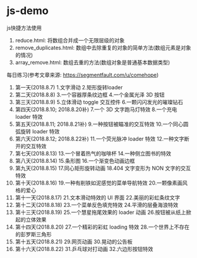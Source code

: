 # js-demo

js快捷方法使用
1. reduce.html: 将数组合并成一个无限层级的对象
2. remove_duplicates.html: 数组中去除重复的对象的简单方法(数组元素是对象的情况)
3. array_remove.html: 数组去重的方法(数组对象是普通基本数据类型)

每日练习(参考文章来源: https://segmentfault.com/u/comehope)
1. 第一天(2018.8.7) 1.文字滑动 2.矩形旋转loader
2. 第二天(2018.8.8) 3.一个容器厚条纹边框 4.一个金属光泽 3D 按钮
3. 第三天(2018.8.9) 5.立体滑动 toggle 交互控件 6.一颗闪闪发光的璀璨钻石
4. 第四天(2018.8.10; 2018.8.20补) 7.一个 3D 文字跑马灯特效 8.一个充电 loader 特效
5. 第五天(2018.8.11; 2018.8.21补) 9.一种按钮被瞄准的交互特效 10.一个同心圆弧旋转 loader 特效
6. 第六天(2018.8.12; 2018.8.22补) 11.一个荧光脉冲 loader 特效 12.一种文字断开的交互特效
7. 第七天(2018.8.13) 13.一个冒着热气的咖啡杯 14.一种侧立图书的特效
8. 第八天(2018.8.14) 15.条形图 16.一个渐变色动画边框
9. 第九天(2018.8.15) 17.同心矩形旋转动画 18.404 文字变形为 NON 文字的交互特效
10. 第十天(2018.8.16) 19.一种有削铁如泥感觉的菜单导航特效 20.一颗像素画风格的爱心
11. 第十一天(2018.8.17) 21.文本滑动特效的 UI 界面 22.美丽的彩虹条纹文字
12. 第十二天(2018.8.18) 23.一个菜单反色填充特效 24.平滑的层叠海浪特效
13. 第十三天(2018.8.19) 25.一个慧星拖尾效果的 loader 动画 26.按钮被从纸上掀起的立体效果
14. 第十四天(2018.8.20) 27.一个精彩的彩虹 loading 特效 28.一个世界上不存在的彭罗斯三角形
15. 第十五天(2018.8.21) 29.网页动画 30.晃动的公告板
16. 第十六天(2018.8.22) 31.乒乓球对打动画 32.六边形按钮特效
